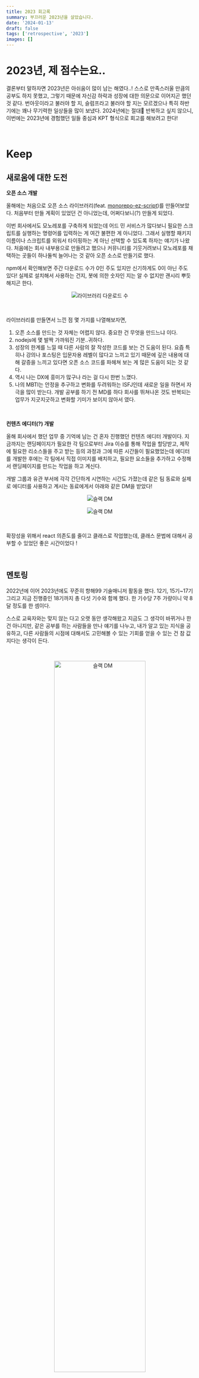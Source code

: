 ```yaml
---
title: 2023 회고록
summary: 부끄러운 2023년을 살았습니다.
date: '2024-01-13'
draft: false
tags: ['retrospective', '2023']
images: []
---
```


# 2023년, 제 점수는요..

결론부터 말하자면 2023년은 아쉬움이 많이 남는 해였다..! 스스로 만족스러울 만큼의 공부도 하지 못했고, 그렇기 때문에 자신감 하락과 성장에 대한 의문으로 이어지곤 했던 것 같다. 번아웃이라고 불러야 할 지, 슬럼프라고 불러야 할 지는 모르겠으나 특히 하반기에는 꽤나 무기력한 일상들을 많이 보냈다. 2024년에는 절대🫠 반복하고 싶지 않으니, 이번에는 2023년에 경험했던 일들 중심과 KPT 형식으로 회고를 해보려고 한다!

<br/>

# Keep

## 새로움에 대한 도전

**오픈 소스 개발**

올해에는 처음으로 오픈 소스 라이브러리(feat. [monorepo-ez-script](https://www.npmjs.com/package/monorepo-ez-script))를 만들어보았다. 처음부터 만들 계획이 있었던 건 아니었는데, 어쩌다보니(?) 만들게 되었다.

이번 회사에서도 모노레포를 구축하게 되었는데 어드 민 서비스가 많다보니 필요한 스크립트를 실행하는 명령어를 입력하는 게 여간 불편한 게 아니었다. 그래서 실행할 패키지 이름이나 스크립트를 외워서 타이핑하는 게 아닌 선택할 수 있도록 하자는 얘기가 나왔다. 처음에는 회사 내부용으로 만들려고 했으나 커뮤니티를 기웃거려보니 모노레포를 채택하는 곳들이 하나둘씩 늘어나는 것 같아 오픈 소스로 만들기로 했다.

npm에서 확인해보면 주간 다운로드 수가 0인 주도 있지만 신기하게도 0이 아닌 주도 있다! 실제로 설치해서 사용하는 건지, 봇에 의한 숫자인 지는 알 수 없지만 괜시리 뿌듯해지곤 한다.

<p align="center">
  <img src="https://github.com/zubetcha/zulog/assets/91620721/8e078cb1-de34-4cbf-a0e7-730a8612e377"  alt="라이브러리 다운로드 수" />
</p>

<br/>

라이브러리를 만들면서 느낀 점 몇 가지를 나열해보자면,

1. 오픈 소스를 만드는 것 자체는 어렵지 않다. 중요한 건 무엇을 만드느냐 이다.
2. nodejs에 몇 발짝 가까워진 기분..귀하다.
3. 성장의 한계를 느낄 때 다른 사람의 잘 작성한 코드를 보는 건 도움이 된다. 요즘 특히나 강의나 포스팅은 입문자용 레벨이 많다고 느끼고 있기 때문에 깊은 내용에 대해 갈증을 느끼고 있다면 오픈 소스 코드를 파헤쳐 보는 게 많은 도움이 되는 것 같다.
4. 역시 나는 DX에 흥미가 많구나 라는 걸 다시 한번 느꼈다.
5. 나의 MBTI는 안정을 추구하고 변화를 두려워하는 ISFJ인데 새로운 일을 하면서 자극을 많이 받는다. 개발 공부를 하기 전 MD를 하다 회사를 뛰쳐나온 것도 반복되는 업무가 지긋지긋하고 변화할 기미가 보이지 않아서 였다.

<br/>

**컨텐츠 에디터(?) 개발**

올해 회사에서 했던 업무 중 기억에 남는 건 혼자 진행했던 컨텐츠 에디터 개발이다. 지금까지는 랜딩페이지가 필요한 각 팀으로부터 Jira 이슈를 통해 작업을 할당받고, 제작에 필요한 리소스들을 주고 받는 등의 과정과 그에 따른 시간들이 필요했었는데 에디터를 개발한 후에는 각 팀에서 직접 이미지를 배치하고, 필요한 요소들을 추가하고 수정해서 랜딩페이지를 만드는 작업을 하고 계신다.

개발 그룹과 유관 부서에 각각 간단하게 시연하는 시간도 가졌는데 같은 팀 동료와 실제로 에디터를 사용하고 계시는 동료에게서 아래와 같은 DM을 받았다!

<p align="center">
  <img src="https://github.com/zubetcha/zulog/assets/91620721/4198a640-e965-4a8d-bafa-47f723e20b64" alt="슬랙 DM" />
</p>

<p align="center">
  <img src="https://github.com/zubetcha/zulog/assets/91620721/ebd66097-4247-44df-a579-af21f96168a7"  alt="슬랙 DM" />
</p>

<br/>

확장성을 위해서 react 의존도를 줄이고 클래스로 작업했는데, 클래스 문법에 대해서 공부할 수 있었던 좋은 시간이었다 !

<br/>

## 멘토링

2022년에 이어 2023년에도 꾸준히 항해99 기술매니저 활동을 했다. 12기, 15기~17기 그리고 지금 진행중인 18기까지 총 다섯 기수와 함께 했다. 한 기수당 7주 가량이니 약 8달 정도를 한 셈이다.

스스로 교육자와는 맞지 않는 다고 오랫 동안 생각해왔고 지금도 그 생각이 바뀌거나 한 건 아니지만, 같은 공부를 하는 사람들을 만나 얘기를 나누고, 내가 알고 있는 지식을 공유하고, 다른 사람들의 시점에 대해서도 고민해볼 수 있는 기회를 얻을 수 있는 건 참 값지다는 생각이 든다.

<br/>

<p align="center">
  <img src="https://github.com/zubetcha/zulog/assets/91620721/c1f19fd7-5b54-48a4-aa12-ef3513ed6820" alt="슬랙 DM" width="70%" />
</p>

<br/>

기회가 된다면 2024년에도 계속 멘토링 하고 싶다.

<br/>

# Problem

## 에너지(=체력) 부족

<img src="https://fs.jtbc.joins.com/joydata/CP00000001/prog/enter/recordshop/img/20210312_194623_403_1.jpg" width="100%" />

<br/>

하고 싶은 것도 많고 해야 할 것도 많지만 이제 정말 신체 나이를 무시할 수 없는 정도가 된 것 같다. 운동을 즐겨 하는 편이 아니다보니 머리로는 운동을 꼭 해야 한다고 생각은 하지만 몸이 따라주질 않는다. 헬스장에 갈 에너지조차 없어진 건가..싶기도 하고🥹 정답을 알고 있으니 그냥 하기만 하면 된다. 2024년에는 어떻게 하면 운동을 자주 할 수 있을지에 대한 방법에 대해서 고민해보고 실행에 옮겨봐야 겠다. 예를 들면 집에서 가까운 헬스장으로 옮긴다던지, 스포츠 취미를 가진다던지?

<br/>

성장은 코어에서 온다!

<br/>

## 건강한(?) 취미가 없다.

워낙 집에서 시간을 보내는 걸 좋아하다 보니 누군가가 '취미가 뭐에요?'라고 물었을 때 바로 생각나는 게 없다. 어릴 때 나이가 들면 어떤 일에도 재미를 느끼지 못하게 되는 게 정말 무서우면서도 나는 그럴 리가 없다고 생각했었는데..! 이제는 노력으로 취미를 만들어야 하는 때가 되었나보다 ^-ㅠ

그나마 취미라고 말 할 수 있는 것들을 꼽아보자면..

- 애니메이션 보기
- 페스티벌 공연 보러 다니기
  - 작년에 펜타포트 락페에 다녀온 이후로 밴드 음악에 관심이 많이 생겼다.

주기적으로 할 수 있고 즐거운! 취미를 만들어 보고 싶다. 이왕이면 스포츠와 관련되어 있거나 활동적인 취미로!

<br/>

## 혼자 하는 일에 익숙하다.

지금까지 공부도, 업무도 웬만하면 혼자 하는 게 더 편하다고 생각해 왔다. 물론 함께 했을 때의 시너지를 모르는 건 아니지만 내가 편한 쪽을 고르라면 혼자 하는 쪽이다. 위에서도 언급한 체력 문제와도 이어지는 얘긴데, 사람들과 이야기하고 함께 시간을 보내는 게 어려운 건 아니지만 에너지를 받는 게 아닌 사용하는 쪽이기 때문에 그런 것 같다.

내적으로는 다양한 사람들과 만나고 얘기도 나누고 싶은데 사용할 수 있는 에너지에 한계가 있다보니 항상 우선순위에 밀려 왔다. 스터디나 사이드 프로젝트도 해보고 싶었는데 올해에는 그러지 못해서 너무 아쉽다.

<br/>

# Try

## 새로운 환경

운이 좋게도 SH에서 진행하는 장기미임대 주택에 당첨되어 2월 초에 다시 독립을 하게 됐다. 아마 특별한 일이 없는 한 다시 본가로 들어갈 일은 없을 듯 하다. 작년 4월에 다시 본가로 들어와서 약 9개월 정도 지냈는데 아무래도 부모님과 같이 지내다 보니 재택하거나 공부할 때 신경쓰이는 부분이 많았다. 물론 배려는 많이 해주셨지만 🥲

새로 입주할 집이 거실+투룸 구조로 되어 있어 목적에 맞게 공간 분리가 가능해 졌다. 나의 로망이었던 서재를 만들고 그 공간에서 다양한 도전을 해 볼 생각에 벌써부터 설렌다! 외로움을 타는 성격이긴 하지만 확실히 혼자 살 때 일과 인생을 대하는 마음가짐이 달라지는 것 같다.

## 네트워킹

올해는 개발자 네트워크 많이 만들기! 먼저 다가가는 게 어려워서 컨퍼런스에 다녀와도 정말 조용히..발표만 보고 돌아왔었는데 올해에는 용기를 많이 내보기로! 스터디도 참여해보고 싶다!

## FE셀 장점 흡수하기

요즘 우리 셀 리드님의 팀 빌딩 능력이 대단하다는 생각을 많이 한다. 사람을 채용할 때 우리 셀에 잘 어울릴 수 있는 사람인지를 많이 보신다고 하셨는데, 덕분에 좋은 동료들과 함께 하고 있다. 각각의 장점을 꼽아보자면,

- 리드님: 팀 빌딩 / 의견 제시에 수용적임 / 자유와 책임을 적절히 할당
- D님: FE와 관련된 업무가 아니더라도 모든 일에 적극적 / 꼼꼼하고 세심함 / FE 외의 개발 지식도 많음 (인프라, BE 등)
- W님: 의견 제시를 잘함 / 꼼꼼함 / 개인적으로 학습을 꾸준히 하시는 것 같고, 새로운 기술에도 관심이 많은 듯함
- K님: 타 셀과 커뮤니케이션 잘함
- J님: 작업 속도가 빠름

올해에는 더 동료들의 장점을 찾고, 내 걸로 흡수하는 게 나의 작은 목표이다!

## 루틴 만들기

- 평일에는 오전 6시, 주말에는 오전 8시 전에 기상하기
- 주 2회 이상 운동하기
- 평일에 30분 책 읽기
- 한 달에 한 번 블로그 포스팅하기

## 그 외 2024 목표

- monorepo-ez-script 테스트 코드 작성하기
- 개발 스터디 참여하기
- 개발서적 6권 이상 읽기
- 토이프로젝트 런칭하기
- king gnu 내한 콘서트 가기
- 이사하면 전화 영어 시작하기
- 아직 용기가 부족하지만 유튜브 시작해보고 싶다..🌟

## 공부하고 싶은 개발 지식

- 네트워크
- 타입스크립트
- 테스트
- 알고리즘 및 자료구조

<br/>

# Good Bye 2023, Hello 2024.

올해는 하고 싶은 걸 하는 데에도, 하고 싶은 걸 찾는 일에도 에너지가 필요하다는 걸 절실하게 느낀 해였다. 그만큼 건강의 중요성에 대해도 뼈저리게 느끼고 있다 🥹. 곧 맞이할 새로운 환경에서 잃어버린 체력도 되찾고, 내가 만족할 수 있을 만큼 노력하고 성장하고 싶다. 내가 재밌어 하는 걸 본업으로 할 수 있음에 감사하며,

Good Bye 2023, Hello 2024!
